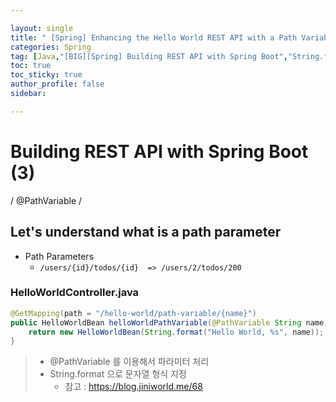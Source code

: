 ```yaml
---

layout: single
title: " [Spring] Enhancing the Hello World REST API with a Path Variable "
categories: Spring
tag: [Java,"[BIG][Spring] Building REST API with Spring Boot","String.format","@PathVariable"]
toc: true
toc_sticky: true
author_profile: false
sidebar:

---
```

# Building REST API with Spring Boot (3)

/ @PathVariable /

## Let's understand what is a path parameter
- Path Parameters
	- `/users/{id}/todos/{id}  => /users/2/todos/200`

### HelloWorldController.java
```java
@GetMapping(path = "/hello-world/path-variable/{name}")  
public HelloWorldBean helloWorldPathVariable(@PathVariable String name) {  
	return new HelloWorldBean(String.format("Hello World, %s", name));  
}
```
>- @PathVariable 를 이용해서 파라미터 처리
>- String.format 으로 문자열 형식 지정 
>	- 참고 : https://blog.jiniworld.me/68